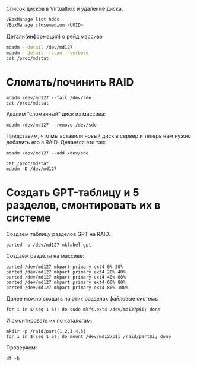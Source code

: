 Список дисков в Virtualbox и удаление диска.
```sh
VBoxManage list hdds
VBoxManage closemedium <UUID>
```

Детали(информация) о рейд массиве
```sh
mdadm --detail /dev/md127
mdadm --detail --scan --verbose
cat /proc/mdstat
```

# Сломать/починить RAID

    mdadm /dev/md127 --fail /dev/sde
    cat /proc/mdstat

Удалим “сломанный” диск из массива:

    mdadm /dev/md127 --remove /dev/sde

Представим, что мы вставили новый диск в сервер и теперь нам нужно добавить его в RAID. Делается это так:

    mdadm /dev/md127 --add /dev/sde
    
    cat /proc/mdstat
    mdadm -D /dev/md127

# Создать GPT-таблицу и 5 разделов, смонтировать их в системе
Создаем таблицу разделов GPT на RAID.

    parted -s /dev/md127 mklabel gpt

Создаём разделы на массиве:

    parted /dev/md127 mkpart primary ext4 0% 20%
    parted /dev/md127 mkpart primary ext4 20% 40%
    parted /dev/md127 mkpart primary ext4 40% 60%
    parted /dev/md127 mkpart primary ext4 60% 80%
    parted /dev/md127 mkpart primary ext4 80% 100%

Далее можно создать на этих разделах файловые системы

    for i in $(seq 1 5); do sudo mkfs.ext4 /dev/md127p$i; done

И смонтировать их по каталогам:

    mkdir -p /raid/part{1,2,3,4,5}
    for i in $(seq 1 5); do mount /dev/md127p$i /raid/part$i; done

Проверяем:

    df -h
